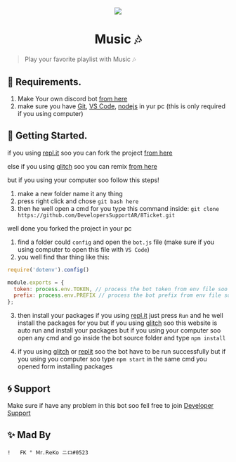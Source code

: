 <h1 align="center"><img src="https://media.discordapp.net/attachments/837692611590094868/871551889878179860/20210525_161151.jpg"></h1>

<h1 align="center"> Music 🎶</h1>

> Play your favorite playlist with Music 🎶


## 📜 Requirements.

1. Make Your own discord bot [from here](https://discord.com/developers/applications/)
3. make sure you have [Git](https://git-scm.com/downloads), [VS Code](https://code.visualstudio.com/download), [nodejs](https://nodejs.org/en/download/current/) in yur pc (this is only required if you using computer)

## 🚀 Getting Started.

if you using [repl.it](https://www.replit.com/) soo you can fork the project [from here](https://replit.com/@NIR0/rexom?v=1)

else if you using [glitch](https://www.glitch.com/) soo you can remix [from here](https://glitch.com/edit/#!/nttrexom)

but if you using your computer soo follow this steps!

1. make a new folder name it any thing
2. press right click and chose `git bash here`
3. then he well open a cmd for you type this command inside: `git clone https://github.com/DevelopersSupportAR/8Ticket.git`

well done you forked the project in your pc

1. find a folder could `config` and open the `bot.js` file (make sure if you using computer to open this file with `VS Code`)
2. you well find thar thing like this:
```js
require('dotenv').config()

module.exports = {
  token: process.env.TOKEN, // process the bot token from env file soo make a file outside all the files but in the bot source folder name it ".env" and type inside "TOKEN=Your Discord Bot Token"
  prefix: process.env.PREFIX // process the bot prefix from env file soo go to your .env file and type inside "PREFIX=Your bot prefix"
};
```

3. then install your packages if you using [repl.it](https://www.replit.com/) just press `Run` and he well install the packages for you but if you using [glitch](https://www.glitch.com/) soo this website is auto run and install your packages but if you using your computer soo open any cmd and go inside the bot source folder and type `npm install`

4. if you using [glitch](https://www.glitch.com/) or [replit](https://replit.com/) soo the bot have to be run successfully but if you using you computer soo type `npm start` in the same cmd you opened form installing packages

## 🌀 Support

Make sure if have any problem in this bot soo fell free to join [Developer Support](https://discord.gg/H6B3RhATMU)

## ✨ Mad By

`!   FK ° 𝖬𝗋.𝖱𝖾𝖪𝗈 ニロ#0523`
